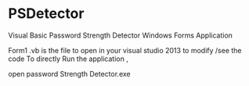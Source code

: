 # PSDetector
Visual Basic Password Strength Detector Windows Forms Application


Form1 .vb is the file to open in your visual studio 2013 to modify /see the code
To directly Run the application , 

 open 
password Strength Detector.exe
